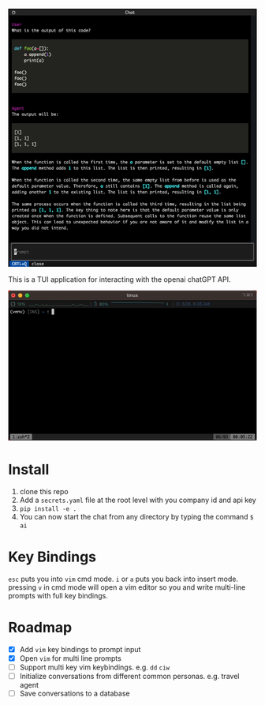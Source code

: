 ![example](./media/ex.png)

This is a TUI application for interacting with the openai chatGPT API.



![TUI question](./media/tui.gif)

# Install

 1. clone this repo
 2. Add a `secrets.yaml` file at the root level with you company id and api key
 3. `pip install -e .`
 4. You can now start the chat from any directory by typing the command `$ ai`

# Key Bindings

`esc` puts you into `vim` cmd mode. `i` or `a` puts you back into insert mode.
pressing `v` in cmd mode will open a vim editor so you and write multi-line prompts with full key bindings.

# Roadmap

 - [x] Add `vim` key bindings to prompt input
 - [x] Open `vim` for multi line prompts
 - [ ] Support multi key vim keybindings. e.g. `dd` `ciw` 
 - [ ] Initialize conversations from different common personas. e.g. travel agent
 - [ ] Save conversations to a database
